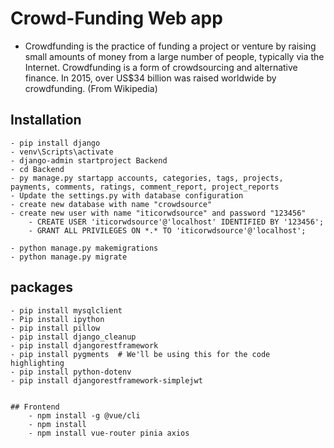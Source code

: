 # Crowd-Funding Web app 
- Crowdfunding is the practice of funding a project or venture by raising small amounts of money from a large number of people, typically via the Internet. Crowdfunding is a form of crowdsourcing and alternative finance. In 2015, over US$34 billion was raised worldwide by crowdfunding. (From Wikipedia) 

## Installation
    - pip install django
    - venv\Scripts\activate
    - django-admin startproject Backend
    - cd Backend
    - py manage.py startapp accounts, categories, tags, projects, payments, comments, ratings, comment_report, project_reports
    - Update the settings.py with database configuration
    - create new database with name "crowdsource"
    - create new user with name "iticorwdsource" and password "123456"
        - CREATE USER 'iticorwdsource'@'localhost' IDENTIFIED BY '123456';
        - GRANT ALL PRIVILEGES ON *.* TO 'iticorwdsource'@'localhost';

    - python manage.py makemigrations
    - python manage.py migrate

 

## packages 
    - pip install mysqlclient
    - Pip install ipython
    - pip install pillow
    - pip install django_cleanup
    - pip install djangorestframework
    - pip install pygments  # We'll be using this for the code highlighting
    - pip install python-dotenv
    - pip install djangorestframework-simplejwt


    ## Frontend
        - npm install -g @vue/cli
        - npm install
        - npm install vue-router pinia axios












